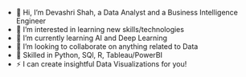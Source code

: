 - 👋 Hi, I’m Devashri Shah, a Data Analyst and a Business Intelligence Engineer
- 👀 I’m interested in learning new skills/technologies
- 🌱 I’m currently learning AI and Deep Learning
- 💞️ I’m looking to collaborate on anything related to Data
- 🧠 Skilled in Python, SQl, R, Tableau/PowerBI
- ⚡ I can create insightful Data Visualizations for you!

<!---
devashrishah/devashrishah is a ✨ special ✨ repository because its `README.md` (this file) appears on your GitHub profile.
You can click the Preview link to take a look at your changes.
--->
